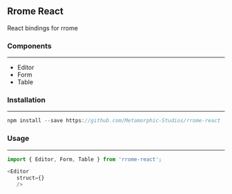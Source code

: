 ## Rrome React

React bindings for rrome

### Components
---

- Editor
- Form
- Table

### Installation
---

```javascript
npm install --save https://github.com/Metamorphic-Studios/rrome-react
```

### Usage
---

```javascript
import { Editor, Form, Table } from 'rrome-react';

<Editor
   struct={}
   />

```
